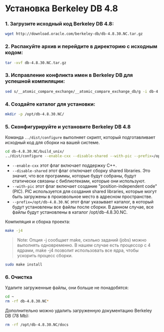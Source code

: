 # Установка Berkeley DB 4.8

### 1. Загрузите исходный код Berkeley DB 4.8:
```sh
wget http://download.oracle.com/berkeley-db/db-4.8.30.NC.tar.gz
```
### 2. Распакуйте архив и перейдите в директорию с исходным кодом:
```sh
tar -xvf db-4.8.30.NC.tar.gz
```
### 3. Исправление конфликта имен в Berkeley DB для успешной компиляции:
```sh
sed s/__atomic_compare_exchange/__atomic_compare_exchange_db/g -i db-4.8.30.NC/dbinc/atomic.h
```
### 4. Создайте каталог для установки:
```sh
mkdir -p /opt/db-4.8.30.NC/
```
### 5. Сконфигурируйте и установите Berkeley DB 4.8
Команда `../dist/configure` выполняет скрипт, который подготавливает исходный код для сборки на вашей системе.
```sh
cd db-4.8.30.NC/build_unix/
../dist/configure --enable-cxx --disable-shared --with-pic --prefix=/opt/db-4.8.30.NC
```

- `--enable-cxx` этот флаг включает поддержку C++.
- `--disable-shared` этот флаг отключает сборку shared libraries. Это значит, что все программы, которые будут собраны, будут статически связаны с библиотеками, которые они используют.
- `--with-pic` этот флаг включает создание "position-independent code" (PIC). PIC используется для создания shared libraries, которые могут быть загружены в произвольное место в адресном пространстве.
- `--prefix=/opt/db-4.8.30.NC` этот флаг указывает каталог, в который будут установлены все файлы после сборки. В данном случае, все файлы будут установлены в каталог /opt/db-4.8.30.NC.

Компиляция и сборка проекта:
```sh
make -j4
```
> Note: Опция -j сообщает make, сколько заданий (jobs) можно выполнять одновременно. В нашем случае есть процессор с 4 ядрами, make -j4 позволит использовать все ядра, чтобы ускорить процесс сборки.
```sh
sudo make install
```
### 6. Очистка
Удалите загруженные файлы, они больше не понадобятся:
```sh
cd ~
rm -rf db-4.8.30.NC*
```
Дополнительно можно удалить загруженную документацию Berkeley DB (78 Mb):
```sh
rm -rf /opt/db-4.8.30.NC/docs
```
